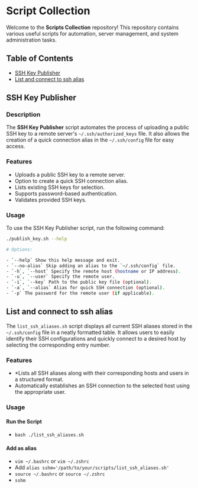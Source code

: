 # Script Collection

Welcome to the **Scripts Collection** repository! This repository contains various useful scripts for automation, server management, and system administration tasks.

## Table of Contents

- [SSH Key Publisher](#ssh-key-publisher)
- [List and connect to ssh alias](#list-and-connect-to-ssh-alias)

## SSH Key Publisher

### Description
The **SSH Key Publisher** script automates the process of uploading a public SSH key to a remote server's `~/.ssh/authorized_keys` file. It also allows the creation of a quick connection alias in the `~/.ssh/config` file for easy access.

### Features
- Uploads a public SSH key to a remote server.
- Option to create a quick SSH connection alias.
- Lists existing SSH keys for selection.
- Supports password-based authentication.
- Validates provided SSH keys.

### Usage
To use the SSH Key Publisher script, run the following command:

```bash
./publish_key.sh --help

# Options:

- `--help` Show this help message and exit.
- `--no-alias` Skip adding an alias to the `~/.ssh/config` file.
- `-h`, `--host` Specify the remote host (hostname or IP address).
- `-u`, `--user` Specify the remote user.
- `-i`, `--key` Path to the public key file (optional).
- `-a`, `--alias` Alias for quick SSH connection (optional).
- `-p` The password for the remote user (if applicable).
```

## List and connect to ssh alias

The `list_ssh_aliases.sh` script displays all current SSH aliases stored in the `~/.ssh/config` file in a neatly formatted table. It allows users to easily identify their SSH configurations and quickly connect to a desired host by selecting the corresponding entry number.

### Features

- *Lists all SSH aliases along with their corresponding hosts and users in a structured format.
- Automatically establishes an SSH connection to the selected host using the appropriate user.

### Usage
#### Run the Script
- `bash ./list_ssh_aliases.sh`

#### Add as alias
- `vim ~/.bashrc` or `vim ~/.zshrc`
- Add `alias sshm='/path/to/your/scripts/list_ssh_aliases.sh'`
- `source ~/.bashrc` or `source ~/.zshrc`
- `sshm`